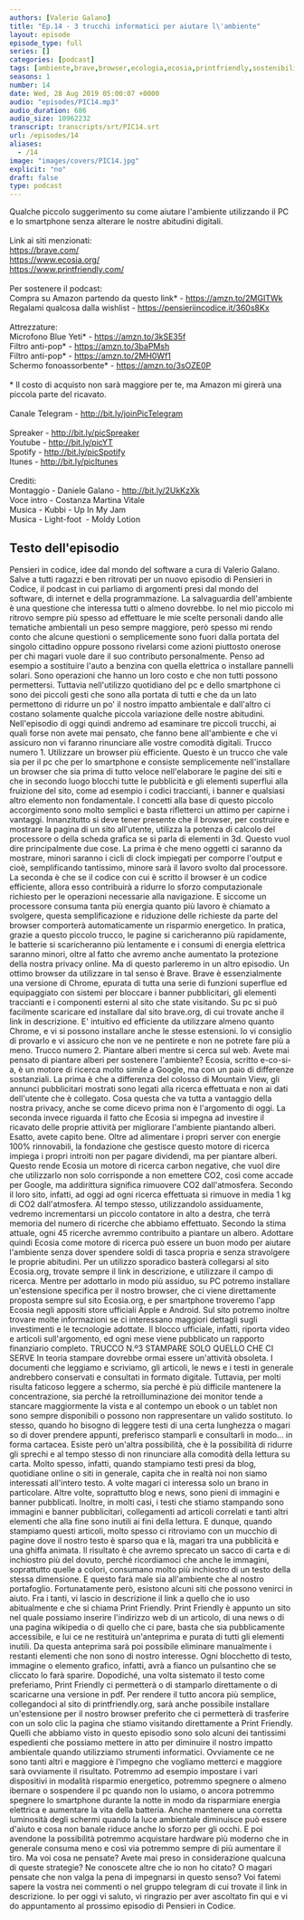 ```yaml
---
authors: [Valerio Galano]
title: "Ep.14 - 3 trucchi informatici per aiutare l\'ambiente"
layout: episode
episode_type: full
series: []
categories: [podcast]
tags: [ambiente,brave,browser,ecologia,ecosia,printfriendly,sostenibilità]
seasons: 1
number: 14
date: Wed, 28 Aug 2019 05:00:07 +0000
audio: "episodes/PIC14.mp3"
audio_duration: 686
audio_size: 10962232
transcript: transcripts/srt/PIC14.srt
url: /episodes/14
aliases: 
  - /14
image: "images/covers/PIC14.jpg"
explicit: "no"
draft: false
type: podcast
---
```

Qualche piccolo suggerimento su come aiutare l'ambiente utilizzando il PC e lo smartphone senza alterare le nostre abitudini digitali.<br /><br />Link ai siti menzionati:<br /><a href="https://brave.com/" rel="noopener">https://brave.com/</a> <br /><a href="https://www.ecosia.org/" rel="noopener">https://www.ecosia.org/</a> <br /><a href="https://www.printfriendly.com/" rel="noopener">https://www.printfriendly.com/</a> <br /><br />Per sostenere il podcast:<br />Compra su Amazon partendo da questo link* - <a href="https://amzn.to/2MGITWk" rel="noopener">https://amzn.to/2MGITWk</a>  <br />Regalami qualcosa dalla wishlist - <a href="https://pensieriincodice.it/360s8Kx" rel="noopener">https://pensieriincodice.it/360s8Kx</a><br /><br />Attrezzature:<br />Microfono Blue Yeti* - <a href="https://amzn.to/3kSE35f" rel="noopener">https://amzn.to/3kSE35f</a>  <br />Filtro anti-pop* - <a href="https://amzn.to/3baPMsh" rel="noopener">https://amzn.to/3baPMsh</a>  <br />Filtro anti-pop* - <a href="https://amzn.to/2MH0Wf1" rel="noopener">https://amzn.to/2MH0Wf1</a>  <br />Schermo fonoassorbente* - <a href="https://amzn.to/3sOZE0P" rel="noopener">https://amzn.to/3sOZE0P</a>  <br /><br />* Il costo di acquisto non sarà maggiore per te, ma Amazon mi girerà una piccola parte del ricavato. <br /><br />Canale Telegram - <a href="http://bit.ly/joinPicTelegram" rel="noopener">http://bit.ly/joinPicTelegram</a> <br /><br />Spreaker - <a href="http://bit.ly/picSpreaker" rel="noopener">http://bit.ly/picSpreaker</a> <br />Youtube - <a href="http://bit.ly/picYT" rel="noopener">http://bit.ly/picYT</a> <br />Spotify - <a href="http://bit.ly/picSpotify" rel="noopener">http://bit.ly/picSpotify</a> <br />Itunes - <a href="http://bit.ly/picItunes" rel="noopener">http://bit.ly/picItunes</a> <br /><br />Crediti:<br />Montaggio - Daniele Galano - <a href="http://bit.ly/2UkKzXk" rel="noopener">http://bit.ly/2UkKzXk</a> <br />Voce intro - Costanza Martina Vitale<br />Musica - Kubbi - Up In My Jam<br />Musica - Light-foot  - Moldy Lotion

<!-- more -->

## Testo dell'episodio

Pensieri in codice, idee dal mondo del software a cura di Valerio Galano.
Salve a tutti ragazzi e ben ritrovati per un nuovo episodio di Pensieri in Codice,
il podcast in cui parliamo di argomenti presi dal mondo del software, di internet e della
programmazione. La salvaguardia dell'ambiente è una questione che interessa tutti o almeno
dovrebbe. Io nel mio piccolo mi ritrovo sempre più spesso ad effettuare le mie scelte personali
dando alle tematiche ambientali un peso sempre maggiore, però spesso mi rendo conto che alcune
questioni o semplicemente sono fuori dalla portata del singolo cittadino oppure possono
rivelarsi come azioni piuttosto onerose per chi magari vuole dare il suo contributo personalmente.
Penso ad esempio a sostituire l'auto a benzina con quella elettrica o installare pannelli
solari. Sono operazioni che hanno un loro costo e che non tutti possono permettersi. Tuttavia
nell'utilizzo quotidiano del pc e dello smartphone ci sono dei piccoli gesti che sono alla portata
di tutti e che da un lato permettono di ridurre un po' il nostro impatto ambientale e dall'altro ci
costano solamente qualche piccola variazione delle nostre abitudini. Nell'episodio di oggi
quindi andremo ad esaminare tre piccoli trucchi, ai quali forse non avete mai pensato, che fanno
bene all'ambiente e che vi assicuro non vi faranno rinunciare alle vostre comodità digitali.
Trucco numero 1. Utilizzare un browser più efficiente. Questo è un trucco che vale sia per il pc che per
lo smartphone e consiste semplicemente nell'installare un browser che sia prima di tutto
veloce nell'elaborare le pagine dei siti e che in secondo luogo blocchi tutte le pubblicità e gli
elementi superflui alla fruizione del sito, come ad esempio i codici traccianti, i banner e qualsiasi
altro elemento non fondamentale. I concetti alla base di questo piccolo accorgimento sono molto
semplici e basta rifletterci un attimo per capirne i vantaggi. Innanzitutto si deve tener presente
che il browser, per costruire e mostrare la pagina di un sito all'utente, utilizza la potenza di
calcolo del processore o della scheda grafica se si parla di elementi in 3d. Questo vuol dire
principalmente due cose. La prima è che meno oggetti ci saranno da mostrare, minori saranno
i cicli di clock impiegati per comporre l'output e cioè, semplificando tantissimo, minore sarà il
lavoro svolto dal processore. La seconda è che se il codice con cui è scritto il browser è un codice
efficiente, allora esso contribuirà a ridurre lo sforzo computazionale richiesto per le operazioni
necessarie alla navigazione. E siccome un processore consuma tanta più energia quanto
più lavoro è chiamato a svolgere, questa semplificazione e riduzione delle richieste
da parte del browser comporterà automaticamente un risparmio energetico. In pratica, grazie a
questo piccolo trucco, le pagine si caricheranno più rapidamente, le batterie si scaricheranno
più lentamente e i consumi di energia elettrica saranno minori, oltre al fatto che avremo anche
aumentato la protezione della nostra privacy online. Ma di questo parleremo in un altro
episodio. Un ottimo browser da utilizzare in tal senso è Brave. Brave è essenzialmente una versione
di Chrome, epurata di tutta una serie di funzioni superflue ed equipaggiato con sistemi per bloccare
i banner pubblicitari, gli elementi traccianti e i componenti esterni al sito che state visitando.
Su pc si può facilmente scaricare ed installare dal sito brave.org, di cui trovate anche il link
in descrizione. E' intuitivo ed efficiente da utilizzare almeno quanto Chrome, e vi si possono
installare anche le stesse estensioni. Io vi consiglio di provarlo e vi assicuro che non
ve ne pentirete e non ne potrete fare più a meno.
Trucco numero 2. Piantare alberi mentre si cerca sul web. Avete mai pensato di
piantare alberi per sostenere l'ambiente? Ecosia, scritto e-co-si-a, è un motore di
ricerca molto simile a Google, ma con un paio di differenze sostanziali. La prima è che a
differenza del colosso di Mountain View, gli annunci pubblicitari mostrati sono legati alla
ricerca effettuata e non ai dati dell'utente che è collegato. Cosa questa che va tutta a
vantaggio della nostra privacy, anche se come dicevo prima non è l'argomento di oggi. La
seconda invece riguarda il fatto che Ecosia si impegna ad investire il ricavato delle proprie
attività per migliorare l'ambiente piantando alberi. Esatto, avete capito bene. Oltre ad
alimentare i propri server con energie 100% rinnovabili, la fondazione che gestisce questo
motore di ricerca impiega i propri introiti non per pagare dividendi, ma per piantare alberi.
Questo rende Ecosia un motore di ricerca carbon negative, che vuol dire che utilizzarlo non
solo corrisponde a non emettere CO2, così come accade per Google, ma addirittura significa
rimuovere CO2 dall'atmosfera. Secondo il loro sito, infatti, ad oggi ad ogni ricerca effettuata
si rimuove in media 1 kg di CO2 dall'atmosfera. Al tempo stesso, utilizzandolo assiduamente,
vedremo incrementarsi un piccolo contatore in alto a destra, che terrà memoria del numero
di ricerche che abbiamo effettuato. Secondo la stima attuale, ogni 45 ricerche avremmo
contribuito a piantare un albero. Adottare quindi Ecosia come motore di ricerca può essere un buon
modo per aiutare l'ambiente senza dover spendere soldi di tasca propria e senza stravolgere le
proprie abitudini. Per un utilizzo sporadico basterà collegarsi al sito Ecosia.org, trovate
sempre il link in descrizione, e utilizzare il campo di ricerca. Mentre per adottarlo in modo
più assiduo, su PC potremo installare un'estensione specifica per il nostro browser, che ci viene
direttamente proposta sempre sul sito Ecosia.org, e per smartphone troveremo l'app Ecosia negli
appositi store ufficiali Apple e Android. Sul sito potremo inoltre trovare molte informazioni
se ci interessano maggiori dettagli sugli investimenti e le tecnologie adottate. Il
blocco ufficiale, infatti, riporta video e articoli sull'argomento, ed ogni mese viene
pubblicato un rapporto finanziario completo.
TRUCCO N.º3 STAMPARE SOLO QUELLO CHE CI SERVE
In teoria stampare dovrebbe ormai essere un'attività obsoleta. I documenti che leggiamo e scriviamo,
gli articoli, le news e i testi in generale andrebbero conservati e consultati in formato
digitale. Tuttavia, per molti risulta faticoso leggere a schermo, sia perché è più difficile
mantenere la concentrazione, sia perché la retroilluminazione dei monitor tende a stancare
maggiormente la vista e al contempo un ebook o un tablet non sono sempre disponibili o
possono non rappresentare un valido sostituto. Io stesso, quando ho bisogno di leggere testi
di una certa lunghezza o magari so di dover prendere appunti, preferisco stamparli e consultarli
in modo... in forma cartacea. Esiste però un'altra possibilità, che è la possibilità
di ridurre gli sprechi e al tempo stesso di non rinunciare alla comodità della lettura
su carta. Molto spesso, infatti, quando stampiamo testi presi da blog, quotidiane online o siti
in generale, capita che in realtà noi non siamo interessati all'intero testo. A volte
magari ci interessa solo un brano in particolare. Altre volte, soprattutto blog e news, sono
pieni di immagini e banner pubblicati. Inoltre, in molti casi, i testi che stiamo stampando
sono immagini e banner pubblicitari, collegamenti ad articoli correlati e tanti altri elementi
che alla fine sono inutili ai fini della lettura. E dunque, quando stampiamo questi articoli,
molto spesso ci ritroviamo con un mucchio di pagine dove il nostro testo è sparso qua
e là, magari tra una pubblicità e una ghiffa animata. Il risultato è che avremo sprecato
un sacco di carta e di inchiostro più del dovuto, perché ricordiamoci che anche le
immagini, soprattutto quelle a colori, consumano molto più inchiostro di un testo della stessa
dimensione. E questo farà male sia all'ambiente che al nostro portafoglio. Fortunatamente
però, esistono alcuni siti che possono venirci in aiuto. Fra i tanti, vi lascio in descrizione
il link a quello che io uso abitualmente e che si chiama Print Friendly. Print Friendly
è appunto un sito nel quale possiamo inserire l'indirizzo web di un articolo, di una news
o di una pagina wikipedia o di quello che ci pare, basta che sia pubblicamente accessibile,
e lui ce ne restituirà un'anteprima e purata di tutti gli elementi inutili. Da questa anteprima
sarà poi possibile eliminare manualmente i restanti elementi che non sono di nostro
interesse. Ogni blocchetto di testo, immagine o elemento grafico, infatti, avrà a fianco
un pulsantino che se cliccato lo farà sparire. Dopodiché, una volta sistemato il testo come
preferiamo, Print Friendly ci permetterà o di stamparlo direttamente o di scaricarne
una versione in pdf. Per rendere il tutto ancora più semplice, collegandoci al sito
di printfriendly.org, sarà anche possibile installare un'estensione per il nostro browser
preferito che ci permetterà di trasferire con un solo clic la pagina che stiamo visitando
direttamente a Print Friendly.
Quelli che abbiamo visto in questo episodio sono solo alcuni dei tantissimi espedienti
che possiamo mettere in atto per diminuire il nostro impatto ambientale quando utilizziamo
strumenti informatici. Ovviamente ce ne sono tanti altri e maggiore è l'impegno che vogliamo
metterci e maggiore sarà ovviamente il risultato. Potremmo ad esempio impostare i vari dispositivi
in modalità risparmio energetico, potremmo spegnere o almeno ibernare o sospendere il
pc quando non lo usiamo, o ancora potremmo spegnere lo smartphone durante la notte in
modo da risparmiare energia elettrica e aumentare la vita della batteria. Anche mantenere una
corretta luminosità degli schermi quando la luce ambientale diminuisce può essere
d'aiuto e cosa non banale riduce anche lo sforzo per gli occhi. E poi avendone la possibilità
potremmo acquistare hardware più moderno che in generale consuma meno e così via potremmo
sempre di più aumentare il tiro. Ma voi cosa ne pensate? Avete mai preso in considerazione
qualcuna di queste strategie? Ne conoscete altre che io non ho citato? O magari pensate
che non valga la pena di impegnarsi in questo senso? Voi fatemi sapere la vostra nei commenti
o nel gruppo telegram di cui trovate il link in descrizione. Io per oggi vi saluto, vi ringrazio
per aver ascoltato fin qui e vi do appuntamento al prossimo episodio di Pensieri in Codice.

